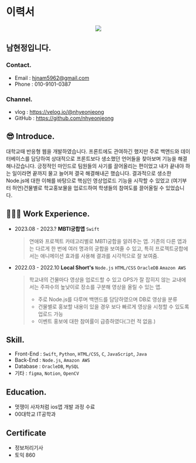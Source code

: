 # 이력서
<div align= "center">
    <img src="https://capsule-render.vercel.app/api?type=shark&color=b1dd8c&height=180&text=🍕Hyeonios😎&animation=&fontColor=000000&fontSize=40" />
    </div>
   
남현정입니다.
---
### Contact.
- Email : hjnam5962@gmail.com 
- Phone : 010-9101-0387

### Channel.
- vlog : https://velog.io/@nhyeonjeong
- GitHub : https://github.com/nhyeonjeong



## 😎 Introduce.

대학교때 반응형 웹을 개발하였습니다. 프론트에도 관여하긴 했지만 주로 백앤드와 데이터베이스를 담당하여 상대적으로 프론트보다 생소했던 언어들을 찾아보며 기능을 해결해나갔습니다.
긍정적인 마인드로 팀원들의 사기를 끌어올리는 편이었고 내가 끝내야 하는 일이라면 끝까지 물고 늘어져 결국 해결해내곤 했습니다.
결과적으로 생소한 Node.js에 대한 이해를 바탕으로 핵심인 영상업로드 기능을 시작할 수 있었고 (여기부터 허언)건물별로 학교홍보물을 업로드하여 학생들의 참여도를 끌어올릴 수 있었습니다.


## 👩🏻‍💻 Work Experience.
- 2023.08 - 2023.?  **MBTI궁합앱**  `Swift`
  > 연애와 프로젝트 카테고리별로 MBTI궁합을 알려주는 앱.
  > 기존의 다른 앱과는 다르게 한 번에 여러 명과의 궁합을 보여줄 수 있고, 특히 프로젝트궁합에서는 애니메이션 효과를 사용해 결과를 시각적으로 잘 보여줌.
  
- 2022.03 - 2022.10  __Local Short's__  `Node.js` `HTML/CSS` `OracleDB` `Amazon AWS`
  > 학교내의 건물마다 영상을 업로드할 수 있고 GPS가 잘 잡히지 않는 교내에서는 주파수의 높낮이로 장소를 구분해 영상을 올릴 수 있는 앱.
  > - 주로 Node.js를 다루며 백앤드를 담당하였으며 DB로 영상을 분류
  > - 건물별로 홍보할 내용이 있을 경우 보다 빠르게 영상을 시청할 수 있도록 업로드 가능
  > - 이벤트 홍보에 대한 참여률이 급증하였다(그런 적 없음.)


## Skill.
- Front-End : `Swift`, `Python`, `HTML/CSS`, `C`, `JavaScript`, `Java`
- Back-End : `Node.js`, `Amazon AWS`
- Database : `OracleDB`, `MySQL`
- 기타 : `figma`, `Notion`, `OpenCV`


## Education.
- 멋쟁이 사자처럼 ios앱 개발 과정 수료
- 00대학교 IT공학과

## Certificate
- 정보처리기사
- 토익 860
